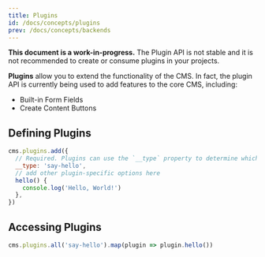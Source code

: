 ```yaml
---
title: Plugins
id: /docs/concepts/plugins
prev: /docs/concepts/backends
---
```


<tip>**This document is a work-in-progress.** The Plugin API is not stable and it is not recommended to create or consume plugins in your projects.</tip>

**Plugins** allow you to extend the functionality of the CMS. In fact, the plugin API is currently being used to add features to the core CMS, including:

- Built-in Form Fields
- Create Content Buttons

## Defining Plugins

```javascript
cms.plugins.add({
  // Required. Plugins can use the `__type` property to determine which other plugins they can communicate with
  __type: 'say-hello',
  // add other plugin-specific options here
  hello() {
    console.log('Hello, World!')
  },
})
```

## Accessing Plugins

```javascript
cms.plugins.all('say-hello').map(plugin => plugin.hello())
```
